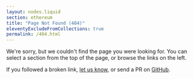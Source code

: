 ```yaml
---
layout: nodes.liquid
section: ethereum
title: "Page Not Found (404)"
eleventyExcludeFromCollections: true
permalink: /404.html
---
```

We're sorry, but we couldn't find the page you were looking for. You can select a section from the top of the page, or browse the links on the left.

If you followed a broken link, [let us know](https://github.com/smartcontractkit/documentation/issues/new), or send a PR on [GitHub](https://github.com/smartcontractkit/documentation/).